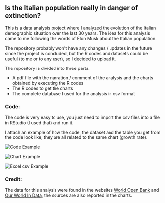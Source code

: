 ## Is the Italian population really in danger of extinction?

This is a data analysis project where I analyzed the evolution of the Italian demographic situation over the last 30 years. 
The idea for this analysis came to me following the words of Elon Musk about the Italian population.

The repository probably won't have any changes / updates in the future since the project is concluded, but the R codes and datasets could be useful (to me or to any user), so I decided to upload it.

The repository is divided into three parts:

- A pdf file with the narration / comment of the analysis and the charts obtained by executing the R codes
- The R codes to get the charts
- The complete database I used for the analysis in csv format

### Code:
The code is very easy to use, you just need to import the csv files into a file in RStudio (I used that) and run it.

I attach an example of how the code, the dataset and the table you get from the code look like, they are all related to the same chart (growth rate).

![Code Example](https://user-images.githubusercontent.com/94973361/175818106-311251a8-0aad-4c8e-8858-810559514299.png)

![Chart Example](https://user-images.githubusercontent.com/94973361/175818125-48d9afe2-b9bf-4fa5-a178-58d161640511.jpg)

![Excel csv Example](https://user-images.githubusercontent.com/94973361/175818251-dde2bd66-463f-411c-a0b2-f481969fade8.png)

### Credit:
The data for this analysis were found in the websites [World Open Bank](https://data.worldbank.org/) and [Our World In Data](https://ourworldindata.org/), the sources are also reported in the charts.


